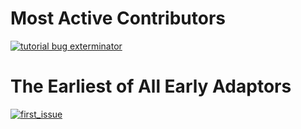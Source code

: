 # Most Active Contributors
[![tutorial bug exterminator](https://s2.ax1x.com/2019/04/18/ESlF7q.jpg)](https://github.com/bys1123)



# The Earliest of All Early Adaptors
[![first_issue](https://s2.ax1x.com/2019/03/28/AwumKf.jpg)](https://github.com/ElderWanng)

